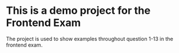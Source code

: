 # This is a demo project for the Frontend Exam

The project is used to show examples throughout question 1-13 in the frontend exam.